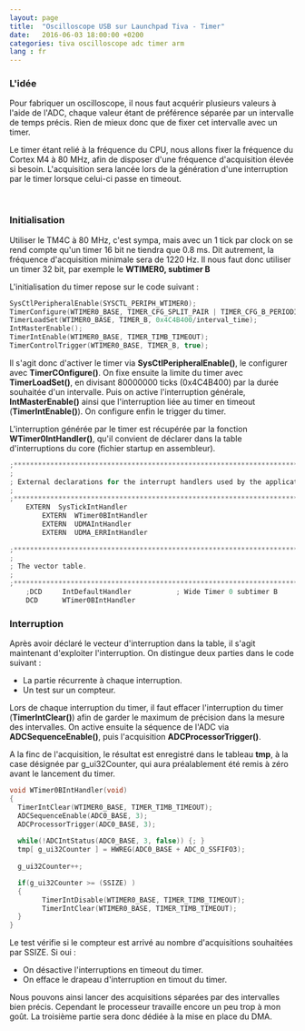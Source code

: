 ```yaml
---
layout: page
title:  "Oscilloscope USB sur Launchpad Tiva - Timer"
date:   2016-06-03 18:00:00 +0200
categories: tiva oscilloscope adc timer arm
lang : fr
---
```


### L'idée

Pour fabriquer un oscilloscope, il nous faut acquérir plusieurs valeurs à l'aide de l'ADC, chaque valeur étant de préférence séparée par un intervalle de temps précis. Rien de mieux donc que de fixer cet intervalle avec un timer.

Le timer étant relié à la fréquence du CPU, nous allons fixer la fréquence du Cortex M4 à 80 MHz, afin de disposer d'une fréquence d'acquisition élevée si besoin.
L'acquisition sera lancée lors de la génération d'une interruption par le timer lorsque celui-ci passe en timeout.


<br/>




### Initialisation

Utiliser le TM4C à 80 MHz, c'est sympa, mais avec un 1 tick par clock on se rend compte qu'un timer 16 bit ne tiendra que 0.8 ms. Dit autrement, la fréquence d'acquisition minimale sera de 1220 Hz. Il nous faut donc utiliser un timer 32 bit, par exemple le **WTIMER0, subtimer B** 

L'initialisation du timer repose sur le code suivant :

```c
SysCtlPeripheralEnable(SYSCTL_PERIPH_WTIMER0);
TimerConfigure(WTIMER0_BASE, TIMER_CFG_SPLIT_PAIR | TIMER_CFG_B_PERIODIC);
TimerLoadSet(WTIMER0_BASE, TIMER_B, 0x4C4B400/interval_time);
IntMasterEnable();
TimerIntEnable(WTIMER0_BASE, TIMER_TIMB_TIMEOUT);
TimerControlTrigger(WTIMER0_BASE, TIMER_B, true);
```
Il s'agit donc d'activer le timer via **SysCtlPeripheralEnable()**, le configurer avec **TimerCOnfigure()**.
On fixe ensuite la limite du timer avec **TimerLoadSet()**, en divisant 80000000 ticks (0x4C4B400) par la durée souhaitée d'un intervalle. Puis on active l'interruption générale, **IntMasterEnable()** ainsi que l'interruption liée au timer en timeout (**TimerIntEnable()**).
On configure enfin le trigger du timer.

L'interruption générée par le timer est récupérée par la fonction **WTimer0IntHandler()**, qu'il convient de déclarer dans la table d'interruptions du core (fichier startup en assembleur). 

```c
;******************************************************************************
;
; External declarations for the interrupt handlers used by the application.
;
;******************************************************************************
    EXTERN  SysTickIntHandler
		EXTERN  WTimer0BIntHandler
		EXTERN	UDMAIntHandler
		EXTERN	UDMA_ERRIntHandler
		
;******************************************************************************
;
; The vector table.
;
;******************************************************************************
    ;DCD     IntDefaultHandler           ; Wide Timer 0 subtimer B
    DCD	     WTimer0BIntHandler
```



### Interruption

Après avoir déclaré le vecteur d'interruption dans la table, il s'agit maintenant d'exploiter l'interruption.
On distingue deux parties dans le code suivant :
- La partie récurrente à chaque interruption.
- Un test sur un compteur.

Lors de chaque interruption du timer, il faut effacer l'interruption du timer (**TimerIntClear()**) afin de garder le maximum de précision dans la mesure des intervalles.
On active ensuite la séquence de l'ADC via **ADCSequenceEnable()**, puis l'acquisition **ADCProcessorTrigger()**.

A la finc de l'acquisition, le résultat est enregistré dans le tableau **tmp**, à la case désignée par g_ui32Counter, qui aura préalablement été remis à zéro avant le lancement du timer.

```c
void WTimer0BIntHandler(void)
{
  TimerIntClear(WTIMER0_BASE, TIMER_TIMB_TIMEOUT);
  ADCSequenceEnable(ADC0_BASE, 3);
  ADCProcessorTrigger(ADC0_BASE, 3);
  
  while(!ADCIntStatus(ADC0_BASE, 3, false)) {; }
  tmp[ g_ui32Counter ] = HWREG(ADC0_BASE + ADC_O_SSFIFO3);
  
  g_ui32Counter++;

  if(g_ui32Counter >= (SSIZE) )
  {
        TimerIntDisable(WTIMER0_BASE, TIMER_TIMB_TIMEOUT);
        TimerIntClear(WTIMER0_BASE, TIMER_TIMB_TIMEOUT);
  }
}
```

Le test vérifie si le compteur est arrivé au nombre d'acquisitions souhaitées par SSIZE. Si oui :
- On désactive l'interruptions en timeout du timer.
- On efface le drapeau d'interruption en timout du timer.

Nous pouvons ainsi lancer des acquisitions séparées par des intervalles bien précis. Cependant le processeur travaille encore un peu trop à mon goût. La troisième partie sera donc dédiée à la mise en place du DMA.
